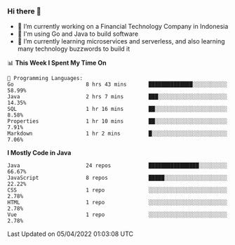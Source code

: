 ### Hi there 👋

<!--
**mazzama/mazzama** is a ✨ _special_ ✨ repository because its `README.md` (this file) appears on your GitHub profile.

Here are some ideas to get you started:

- 🔭 I’m currently working on ...
- 🌱 I’m currently learning ...
- 👯 I’m looking to collaborate on ...
- 🤔 I’m looking for help with ...
- 💬 Ask me about ...
- 📫 How to reach me: ...
- 😄 Pronouns: ...
- ⚡ Fun fact: ...
-->

- 🔭 I’m currently working on a Financial Technology Company in Indonesia
- :gun: I'm using Go and Java to build software
- 🌱 I’m currently learning microservices and serverless, and also learning many technology buzzwords to build it

<!--START_SECTION:waka-->
📊 **This Week I Spent My Time On** 

```text
💬 Programming Languages: 
Go                       8 hrs 43 mins       ██████████████░░░░░░░░░░░   58.99% 
Java                     2 hrs 7 mins        ███░░░░░░░░░░░░░░░░░░░░░░   14.35% 
SQL                      1 hr 16 mins        ██░░░░░░░░░░░░░░░░░░░░░░░   8.58% 
Properties               1 hr 10 mins        ██░░░░░░░░░░░░░░░░░░░░░░░   7.91% 
Markdown                 1 hr 2 mins         █░░░░░░░░░░░░░░░░░░░░░░░░   7.06%

```

**I Mostly Code in Java** 

```text
Java                     24 repos            ████████████████░░░░░░░░░   66.67% 
JavaScript               8 repos             █████░░░░░░░░░░░░░░░░░░░░   22.22% 
CSS                      1 repo              ░░░░░░░░░░░░░░░░░░░░░░░░░   2.78% 
HTML                     1 repo              ░░░░░░░░░░░░░░░░░░░░░░░░░   2.78% 
Vue                      1 repo              ░░░░░░░░░░░░░░░░░░░░░░░░░   2.78%

```



 Last Updated on 05/04/2022 01:03:08 UTC
<!--END_SECTION:waka-->

